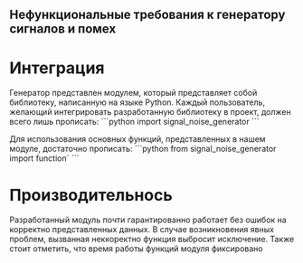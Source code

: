 ## Нефункциональные требования к генератору сигналов и помех

# Интеграция

Генератор представлен модулем, который представляет собой библиотеку, написанную на языке Python.
Каждый пользователь, желающий интегрировать разработанную библиотеку в проект, должен всего лишь прописать:
\```python
import signal_noise_generator
\```

Для использования основных функций, представленных в нашем модуле, достаточно прописать:
\```python
from signal_noise_generator import function`
\```

# Производительнось 

Разработанный модуль почти гарантированно работает без ошибок на корректно представленных данных.
В случае возникновения явных проблем, вызванная неккоректно функция выбросит исключение.
Также стоит отметить, что время работы функций модуля фиксировано


